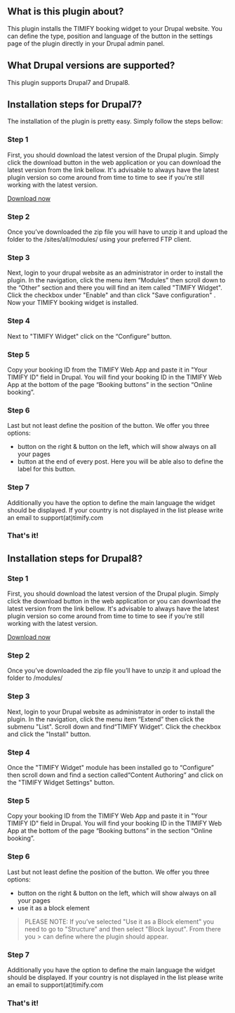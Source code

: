 ## What is this plugin about?

This plugin installs the TIMIFY booking widget to your Drupal website. You can define the type, position and language of the button in the settings page of the plugin directly in your Drupal admin panel.

## What Drupal versions are supported?

This plugin supports Drupal7 and Drupal8.

## Installation steps for Drupal7?

The installation of the plugin is pretty easy. Simply follow the steps bellow:

### Step 1

First, you should download the latest version of the Drupal plugin. Simply click the download button in the web application or you can download the latest version from the link bellow. It's advisable to always have the latest plugin version so come around from time to time to see if you're still working with the latest version.

[Download now](https://github.com/timify/drupal-plugin/archive/master.zip)

### Step 2

Once you’ve downloaded the zip file you will have to unzip it and upload the folder to the /sites/all/modules/ using your preferred FTP client.

### Step 3

Next, login to your drupal website as an administrator in order to install the plugin. In the navigation, click the menu item “Modules” then scroll down to the “Other” section and there you will find an item called "TIMIFY Widget". Click the checkbox under "Enable" and than click "Save configuration" . Now your TIMIFY booking widget is installed.

### Step 4

Next to "TIMIFY Widget" click on the “Configure” button.

### Step 5

Copy your booking ID from the TIMIFY Web App and paste it in "Your TIMIFY ID" field in Drupal. You will find your booking ID in the TIMIFY Web App at the bottom of the page “Booking buttons”  in the section “Online booking”.

### Step 6

Last but not least define the position of the button. We offer you three options:

- button on the right & button on the left, which will show always on all your pages
- button at the end of every post. Here you will be able also to define the label for this button. 
     
### Step 7

Additionally you have the option to define the main language the widget should be displayed. If your country is not displayed in the list please write an email to support(at)timify.com

### That's it!


## Installation steps for Drupal8?

### Step 1

First, you should download the latest version of the Drupal plugin. Simply click the download button in the web application or you can download the latest version from the link bellow. It's advisable to always have the latest plugin version so come around from time to time to see if you're still working with the latest version.

[Download now](https://github.com/timify/drupal-plugin/archive/master.zip)

### Step 2

Once you’ve downloaded the zip file you’ll have to unzip it and upload the folder to /modules/

### Step 3

Next, login to your Drupal website as administrator in order to install the plugin. In the navigation, click the menu item “Extend” then click the submenu "List". Scroll down and find“TIMIFY Widget”. Click the checkbox and click the "Install" button.

### Step 4

Once the "TIMIFY Widget" module has been installed go to “Configure” then scroll down and find a section called“Content Authoring” and click on the "TIMIFY Widget Settings" button.

### Step 5

Copy your booking ID from the TIMIFY Web App and paste it in "Your TIMIFY ID" field in Drupal. You will find your booking ID in the TIMIFY Web App at the bottom of the page “Booking buttons”  in the section “Online booking”.

### Step 6

Last but not least define the position of the button. We offer you three options:

- button on the right & button on the left, which will show always on all your pages
- use it as a block element 

> PLEASE NOTE:
> If you’ve selected "Use it as a Block element" you need to go to "Structure" and then select "Block layout". From there you > can define where the plugin should appear.
     
### Step 7

Additionally you have the option to define the main language the widget should be displayed. If your country is not displayed in the list please write an email to support(at)timify.com

### That's it!
